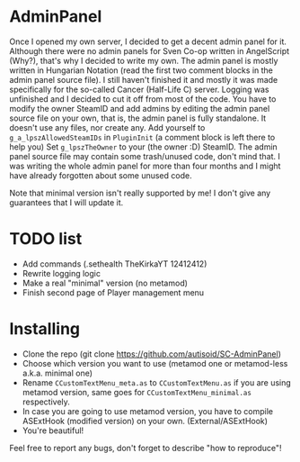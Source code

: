 # AdminPanel
Once I opened my own server, I decided to get a decent admin panel for it. Although there were no admin panels for Sven Co-op written in AngelScript (Why?), that's why I decided to write my own.
The admin panel is mostly written in Hungarian Notation (read the first two comment blocks in the admin panel source file).
I still haven't finished it and mostly it was made specifically for the so-called Cancer (Half-Life C) server.
Logging was unfinished and I decided to cut it off from most of the code.
You have to modify the owner SteamID and add admins by editing the admin panel source file on your own, that is, the admin panel is fully standalone. It doesn't use any files, nor create any.
Add yourself to `g_a_lpszAllowedSteamIDs` in `PluginInit` (a comment block is left there to help you)
Set `g_lpszTheOwner` to your (the owner :D) SteamID.
The admin panel source file may contain some trash/unused code, don't mind that. I was writing the whole admin panel for more than four months and I might have already forgotten about some unused code.

Note that minimal version isn't really supported by me! I don't give any guarantees that I will update it.

# TODO list
- Add commands (.sethealth TheKirkaYT 12412412)
- Rewrite logging logic
- Make a real "minimal" version (no metamod)
- Finish second page of Player management menu

# Installing
- Clone the repo (git clone https://github.com/autisoid/SC-AdminPanel)
- Choose which version you want to use (metamod one or metamod-less a.k.a. minimal one)
- Rename `CCustomTextMenu_meta.as` to `CCustomTextMenu.as` if you are using metamod version, same goes for `CCustomTextMenu_minimal.as` respectively.
- In case you are going to use metamod version, you have to compile ASExtHook (modified version) on your own. (External/ASExtHook)
- You're beautiful!

Feel free to report any bugs, don't forget to describe "how to reproduce"!
